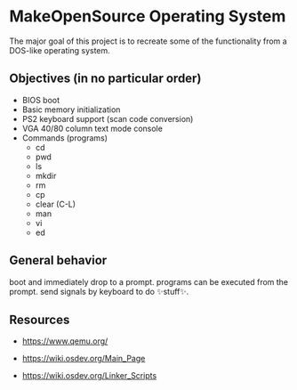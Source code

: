 # MakeOpenSource Operating System
The major goal of this project is to recreate some of the functionality from a DOS-like operating system.

## Objectives (in no particular order)
* BIOS boot
* Basic memory initialization
* PS2 keyboard support (scan code conversion)
* VGA 40/80 column text mode console
* Commands (programs)
    * cd
    * pwd
    * ls
    * mkdir
    * rm
    * cp
    * clear (C-L)
    * man
    * vi
    * ed

## General behavior
boot and immediately drop to a prompt.
programs can be executed from the prompt.
send signals by keyboard to do ✨stuff✨.


## Resources
* https://www.qemu.org/
* https://wiki.osdev.org/Main_Page

* https://wiki.osdev.org/Linker_Scripts
